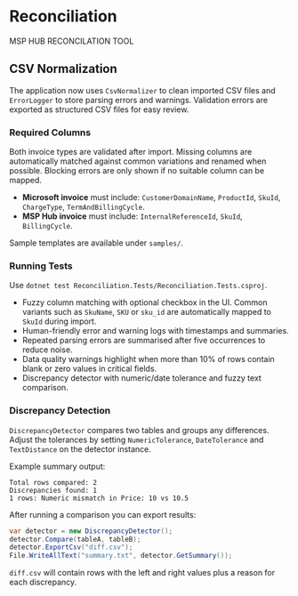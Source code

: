 # Reconciliation
MSP HUB RECONCILATION TOOL

## CSV Normalization
The application now uses `CsvNormalizer` to clean imported CSV files and `ErrorLogger` to store parsing errors and warnings. Validation errors are exported as structured CSV files for easy review.

### Required Columns
Both invoice types are validated after import. Missing columns are automatically
matched against common variations and renamed when possible. Blocking errors are
only shown if no suitable column can be mapped.

- **Microsoft invoice** must include: `CustomerDomainName`, `ProductId`, `SkuId`, `ChargeType`, `TermAndBillingCycle`.
- **MSP Hub invoice** must include: `InternalReferenceId`, `SkuId`, `BillingCycle`.

Sample templates are available under `samples/`.

### Running Tests
Use `dotnet test Reconciliation.Tests/Reconciliation.Tests.csproj`.

- Fuzzy column matching with optional checkbox in the UI. Common variants such
  as `SkuName`, `SKU` or `sku_id` are automatically mapped to `SkuId` during
  import.
- Human-friendly error and warning logs with timestamps and summaries.
- Repeated parsing errors are summarised after five occurrences to reduce noise.
- Data quality warnings highlight when more than 10% of rows contain blank or zero values in critical fields.
- Discrepancy detector with numeric/date tolerance and fuzzy text comparison.

### Discrepancy Detection
`DiscrepancyDetector` compares two tables and groups any differences. Adjust the
tolerances by setting `NumericTolerance`, `DateTolerance` and `TextDistance` on
the detector instance.

Example summary output:

```
Total rows compared: 2
Discrepancies found: 1
1 rows: Numeric mismatch in Price: 10 vs 10.5
```

After running a comparison you can export results:

```csharp
var detector = new DiscrepancyDetector();
detector.Compare(tableA, tableB);
detector.ExportCsv("diff.csv");
File.WriteAllText("summary.txt", detector.GetSummary());
```

`diff.csv` will contain rows with the left and right values plus a reason for
each discrepancy.
